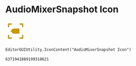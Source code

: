 # AudioMixerSnapshot Icon
![](/img/AudioMixerSnapshot%20Icon.png)

``` CSharp
EditorGUIUtility.IconContent("AudioMixerSnapshot Icon")
```
```
6371941889199318621
```
